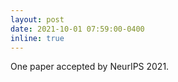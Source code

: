 ```yaml
---
layout: post
date: 2021-10-01 07:59:00-0400
inline: true
---
```


One paper accepted by NeurIPS 2021.